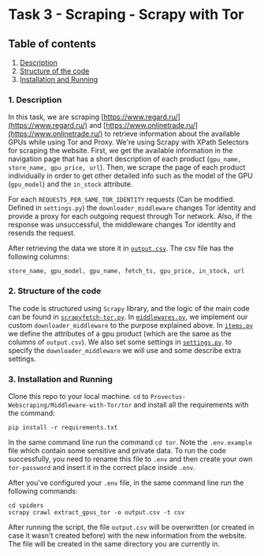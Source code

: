 # Task 3 - Scraping - Scrapy with Tor

## Table of contents
1. [ Description ](#desc)
2. [ Structure of the code ](#struct)
3. [ Installation and Running ](#install)

<a name="desc"></a>
### 1. Description
In this task, we are scraping [https://www.regard.ru/](https://www.regard.ru/) and [https://www.onlinetrade.ru/](https://www.onlinetrade.ru/) to retrieve 
information about the available GPUs while using Tor and Proxy. We're using Scrapy with XPath Selectors for scraping the website. First, we get the available information 
in the navigation page that has a short description of each product (`gpu_name, store_name, gpu_price, url`). Then, we scrape the page of each product 
individually in order to get other detailed info such as the model of the GPU (`gpu_model`) and the `in_stock` attribute. 

For each 
`REQUESTS_PER_SAME_TOR_IDENTITY` requests (Can be modified. Defined in `settings.py`) the `downloader_middleware` changes Tor identity and provide
a proxy for each outgoing request through Tor network. Also, if the response was unsuccessful, the middleware changes Tor identity and resends the request.

After retrieving the data we 
store it in [`output.csv`](https://github.com/hasankhadra/Provectus-Webscraping/blob/dev_part3/Middleware-with-Tor/tor/tor/spiders/output.csv). The csv file has the following columns:
```
store_name, gpu_model, gpu_name, fetch_ts, gpu_price, in_stock, url
```

<a name="struct"></a>
### 2. Structure of the code
The code is structured using `Scrapy` library, and the logic of the main code can be found in 
[`scrapyfetch-tor.py`](https://github.com/hasankhadra/Provectus-Webscraping/blob/dev_part3/Middleware-with-Tor/tor/tor/spiders/scrapyfetch-tor.py). 
In [`middlewares.py`](https://github.com/hasankhadra/Provectus-Webscraping/blob/dev_part3/Middleware-with-Tor/tor/tor/middlewares.py), we implement our custom `downloader_middleware` to the purpose explained above. In [`items.py`](https://github.com/hasankhadra/Provectus-Webscraping/blob/dev_part3/Middleware-with-Tor/tor/tor/items.py) we define the attributes of a gpu 
product (which are the same as the columns of `output.csv`). We also set some settings in [`settings.py`](https://github.com/hasankhadra/Provectus-Webscraping/blob/dev_part3/Middleware-with-Tor/tor/tor/settings.py).
to specify the `downloader_middleware` we will use and some describe extra settings.

<a name="install"></a>
### 3. Installation and Running
Clone this repo to your local machine. `cd` to `Provectus-Webscraping/Middleware-with-Tor/tor` and install all the requirements with the command:
```
pip install -r requirements.txt
```
In the same command line run the command `cd tor`. Note the `.env.example` file which contain some sensitive and private data. 
To run the code successfully, you need to rename this file to `.env` and then create your own `tor-password` and insert it in the 
correct place inside `.env`.

After you've configured your `.env` file, in the same command line run the following commands:
```
cd spiders
scrapy crawl extract_gpus_tor -o output.csv -t csv
```
After running the script, the file `output.csv` will be overwritten (or created in case it wasn't created before) with the new information from 
the website. The file will be created in the same directory you are currently in.
